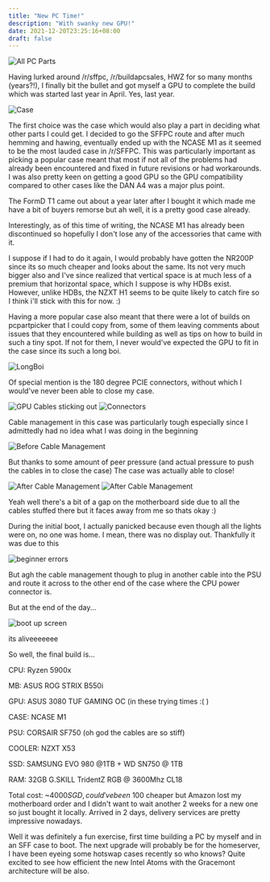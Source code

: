 ```yaml
---
title: "New PC Time!"
description: "With swanky new GPU!"
date: 2021-12-20T23:25:16+08:00
draft: false
---
```


![All PC Parts](/images/pc/allin.jpg "PC parts assemble!")

Having lurked around /r/sffpc, /r/buildapcsales, HWZ for so many months (years?!), I finally bit the bullet and got myself a GPU to complete the build which was started last year in April. Yes, last year.

![Case](/images/pc/ncase_order.jpg "First order in april 2020!")

The first choice was the case which would also play a part in deciding what other parts I could get. I decided to go the SFFPC route and after much hemming and hawing, eventually ended up with the NCASE M1 as it seemed to be the most lauded case in /r/SFFPC. This was particularly important as picking a popular case meant that most if not all of the problems had already been encountered and fixed in future revisions or had workarounds. I was also pretty keen on getting a good GPU so the GPU compatibility compared to other cases like the DAN A4 was a major plus point. 

The FormD T1 came out about a year later after I bought it which made me have a bit of buyers remorse but ah well, it is a pretty good case already. 

Interestingly, as of this time of writing, the NCASE M1 has already been discontinued so hopefully I don't lose any of the accessories that came with it. 

I suppose if I had to do it again, I would probably have gotten the NR200P since its so much cheaper and looks about the same. Its not very much bigger also and I've since realized that vertical space is at much less of a premium that horizontal space, which I suppose is why HDBs exist. However, unlike HDBs, the NZXT H1 seems to be quite likely to catch fire so I think i'll stick with this for now. :)

Having a more popular case also meant that there were a lot of builds on pcpartpicker that I could copy from, some of them leaving comments about issues that they encountered while building as well as tips on how to build in such a tiny spot. If not for them, I never would've expected the GPU to fit in the case since its such a long boi. 

![LongBoi](/images/pc/longboi.jpg "Who would've thought?!")

Of special mention is the 180 degree PCIE connectors, without which I would've never been able to close my case.

![GPU Cables sticking out](/images/pc/yeahno.jpg "This ain't it chief")
![Connectors](/images/pc/lifesavers.jpg "So small yet so significant")

Cable management in this case was particularly tough especially since I admittedly had no idea what I was doing in the beginning

![Before Cable Management](/images/pc/before.jpg "Free real estate for rats")

But thanks to some amount of peer pressure (and actual pressure to push the cables in to close the case) The case was actually able to close!

![After Cable Management](/images/pc/after1.jpg "Whew!")
![After Cable Management](/images/pc/after2.jpg "Yeah well there's a bit of a gap on the motherboard side due to all the cables stuffed there but it faces away from me so thats okay")

Yeah well there's a bit of a gap on the motherboard side due to all the cables stuffed there but it faces away from me so thats okay :\)

During the initial boot, I actually panicked because even though all the lights were on, no one was home. I mean, there was no display out. Thankfully it was due to this

![beginner errors](/images/pc/whew.jpg "#justbeginnerthings")

But agh the cable management though to plug in another cable into the PSU and route it across to the other end of the case where the CPU power connector is.

But at the end of the day...

![boot up screen](/images/pc/itsaliveeee.jpg "its aliveeeee")

its aliveeeeeee

So well, the final build is...

CPU: Ryzen 5900x

MB: ASUS ROG STRIX B550i

GPU: ASUS 3080 TUF GAMING OC (in these trying times :\( \)

CASE: NCASE M1

PSU: CORSAIR SF750 \(oh god the cables are so stiff\)

COOLER: NZXT X53

SSD: SAMSUNG EVO 980 @1TB + WD SN750 @ 1TB

RAM: 32GB G.SKILL TridentZ RGB @ 3600Mhz CL18


Total cost: ~$4000 SGD, could've been ~$100 cheaper but Amazon lost my motherboard order and I didn't want to wait another 2 weeks for a new one so just bought it locally. Arrived in 2 days, delivery services are pretty impressive nowadays.

Well it was definitely a fun exercise, first time building a PC by myself and in an SFF case to boot. The next upgrade will probably be for the homeserver, I have been eyeing some hotswap cases recently so who knows? Quite excited to see how efficient the new Intel Atoms with the Gracemont architecture will be also.



